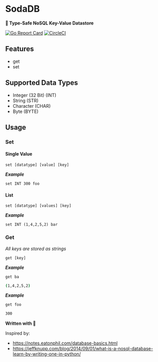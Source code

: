 # SodaDB
**🥤 Type-Safe NoSQL Key-Value Datastore**

[![Go Report Card](https://goreportcard.com/badge/github.com/ReubenMathew/SodaDB)](https://goreportcard.com/report/github.com/ReubenMathew/SodaDB)
[![CircleCI](https://circleci.com/gh/ReubenMathew/SodaDB.svg?style=shield)](https://app.circleci.com/pipelines/github/ReubenMathew/SodaDB)

Features
---
- get
- set

Supported Data Types
---
- Integer (32 Bit) (INT)
- String (STR)
- Character (CHAR)
- Byte (BYTE)

Usage
---
### Set
#### Single Value
```
set [datatype] [value] [key]
```
***Example*** 
```
set INT 300 foo
```

#### List
```
set [datatype] [values] [key]
```
***Example*** 
```
set INT (1,4,2,5,2) bar
```


### Get
*All keys are stored as strings*
```
get [key]
```
***Example*** 
```
get ba
```
```bash
(1,4,2,5,2)
```
***Example*** 
```
get foo
```
```bash
300
```


**Written with 💙**





Inspired by: 
- https://notes.eatonphil.com/database-basics.html
- https://jeffknupp.com/blog/2014/09/01/what-is-a-nosql-database-learn-by-writing-one-in-python/

